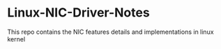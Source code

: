 # Linux-NIC-Driver-Notes
This repo contains the NIC features details and implementations in linux kernel 
